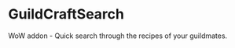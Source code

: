 GuildCraftSearch
================

WoW addon - Quick search through the recipes of your guildmates.
